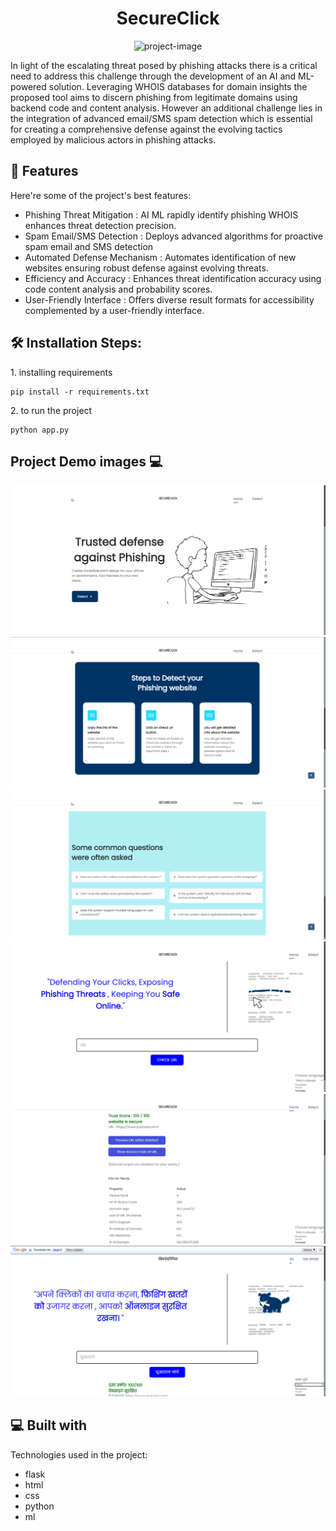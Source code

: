 <h1 align="center" id="title">SecureClick</h1>

<p align="center"><img src="https://socialify.git.ci/KrishayNair/SecureClick/image?font=Inter&amp;language=1&amp;name=1&amp;owner=1&amp;stargazers=1&amp;theme=Light" alt="project-image"></p>

<p id="description">In light of the escalating threat posed by phishing attacks there is a critical need to address this challenge through the development of an AI and ML-powered solution. Leveraging WHOIS databases for domain insights the proposed tool aims to discern phishing from legitimate domains using backend code and content analysis. However an additional challenge lies in the integration of advanced email/SMS spam detection which is essential for creating a comprehensive defense against the evolving tactics employed by malicious actors in phishing attacks.</p>

  
  
<h2>🧐 Features</h2>

Here're some of the project's best features:

*   Phishing Threat Mitigation : AI ML rapidly identify phishing WHOIS enhances threat detection precision.
*   Spam Email/SMS Detection : Deploys advanced algorithms for proactive spam email and SMS detection
*   Automated Defense Mechanism : Automates identification of new websites ensuring robust defense against evolving threats.
*   Efficiency and Accuracy : Enhances threat identification accuracy using code content analysis and probability scores.
*   User-Friendly Interface : Offers diverse result formats for accessibility complemented by a user-friendly interface.

<h2>🛠️ Installation Steps:</h2>

<p>1. installing requirements</p>

```
pip install -r requirements.txt
```

<p>2. to run the project</p>

```
python app.py
```

<h2>Project Demo images 💻</h2>

![image info](./demo%20images/secureclick%201.png)
![image info](./demo%20images/secureclick%202.png)
![image info](./demo%20images/secureclick%203.png)
![image info](./demo%20images/secureclick%204.png)
![image info](./demo%20images/secureclick%205.png)
![image info](./demo%20images/secureclick%206.png)
  
  
<h2>💻 Built with</h2>

Technologies used in the project:

*   flask
*   html
*   css
*   python
*   ml